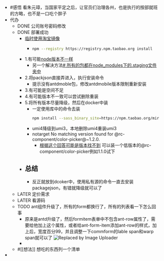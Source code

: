 - #感悟 看朱元璋，当国家平定之后，让官员们治理各州，也是执行的按部就班的方略，也不是一口吃个胖子
- 代办
	- DONE 公司账号密码修改
	- DONE 部署成功
		- [临时使用淘宝镜像](https://blog.csdn.net/cedricdx/article/details/102857766#:~:text=npm%E4%B8%8B%E8%BD%BD%E4%B8%9C%E8%A5%BF%E7%9A%84%E6%97%B6%E5%80%99%E5%B0%B1%E6%98%AF%E4%BC%9A%E6%AF%94%E8%BE%83%E6%85%A2%EF%BC%8C%E4%B8%80%E8%88%AC%E6%88%91%E4%BB%AC%E4%BC%9A%E4%BD%BF%E7%94%A8%20%E6%B7%98%E5%AE%9D%E9%95%9C%E5%83%8F%20%E5%8F%AF%E4%BB%A5%E6%8F%90%E9%AB%98%E4%B8%8B%E8%BD%BD%E9%80%9F%E5%BA%A6%EF%BC%9B%20%E4%B8%B4%E6%97%B6%E4%BD%BF%E7%94%A8%E6%B7%98%E5%AE%9D%E9%95%9C%E5%83%8F%20npm%20--registry,https%3A%2F%2Fregistry.npm.taobao.org%20install%20express%201%20%E4%B8%8A%E9%9D%A2%E7%9A%84%E8%AF%AD%E5%8F%A5%E5%B0%B1%E6%98%AF%E4%BD%BF%E7%94%A8%E6%B7%98%E5%AE%9D%E9%95%9C%E5%83%8F%EF%BC%8C%E7%84%B6%E5%90%8E%E4%BB%A5%20express%20%E4%B8%BA%E4%BE%8B%E6%9D%A5%E8%BF%9B%E8%A1%8C%E4%B8%8B%E8%BD%BD%EF%BC%9B)
			- ```bash
			  npm --registry https://registry.npm.taobao.org install
			  ```
		- 1.有可能[node版本不一样](https://blog.csdn.net/u011215669/article/details/82080336)
			- 另一个解决方法[# 所有的包都在node_modules下的.staging文件夹中](https://blog.csdn.net/ljlhnick/article/details/113522807)
		- 2.将packjson直接弄进入，执行安装命令
			- 提示没有antdmoble包，修改antdmobile版本限制重新安装
		- 3.有可能是空间不足
		- 4.有可能版本不一致可以尝试删除重装
		- 5.将所有版本尽量降级，然后在docker中装
			- 一定使用库中的命令去装
			  ```bash
			  npm install --sass_binary_site=https://npm.taobao.org/mirrors/node-sass/ --registry=http://nexus.xin.com:8083/repository/xinnpm-aliyun/
			  ```
			- umi4降级到umi3，本地删除umi4重装umi3
			- notarget No matching version found for @rc-component/color-picker@~1.2.0.
				- [根据这个回答可能是版本找不到](https://github.com/ant-design/ant-design/issues/42440) 可以装一个低版本的@rc-component/color-picker例如1.1.0试下
		- ## 总结
			- 反正就放到dcoker中，使用私有源的命令一直去安装packagejson，有错就降级就可以了
	- LATER 定价需求
	- LATER 看源码
	- TODO ant组件升级了，所有的form都换行了，所有的列表看一下怎么回事
		- 原来是antd升级了，然后formitem表单中不包含ant-row属性了，需要给他加上这个属性，或者给ant-form-item添加ant-row的样式，加上后，宽度百分99，并且调整一下commform的lable span和warp span就可以了
		  ![Replaced by Image Uploader](https://s2.loli.net/2023/06/07/vpsG5yZmIF7dk8P.png)
		-
	- #[[想法]] 想吃的东西列一个清单
-